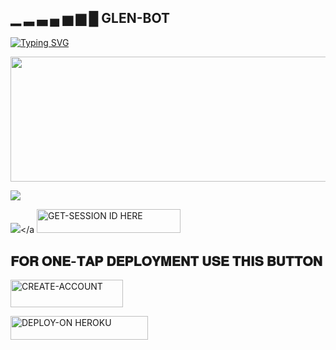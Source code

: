 ## ▁ ▂ ▃ ▄ ▅ ▆ █  GLEN-BOT

[![Typing SVG](https://readme-typing-svg.herokuapp.com?font=Rockstar-ExtraBold&size=30&pause=1000&color=pink&center=true&vCenter=true&width=350&height=50&lines=`🔥GLEN🔥+𝗕𝗢𝗧+`)](https://git.io/typing-svg)

<p align="centre"><img src="https://files.catbox.moe/rx9ww0.jpg" width="900" height="200" />

<a><img src='https://i.imgur.com/LyHic3i.gif'/></a>


<a><img src='https://i.imgur.com/LyHic3i.gif'/></a
<a href="https://lucky-id.onrender.com/pair"><img title="GET-SESSION ID HERE" src="https://img.shields.io/badge/GET-SESSION ID HERE-h?color=white&style=for-the-badge&logo=Whatsapp" width="230" height="38.45"/></a></p>



## 𝐅𝐎𝐑 𝐎𝐍𝐄-𝐓𝐀𝐏 𝐃𝐄𝐏𝐋𝐎𝐘𝐌𝐄𝐍𝐓 𝐔𝐒𝐄 𝐓𝐇𝐈𝐒 𝐁𝐔𝐓𝐓𝐎𝐍
   
   <a href="https://signup.heroku.com/"><img title="CREATE-ACCOUNT" src="https://img.shields.io/badge/CREATE-ACCOUNT-h?color=blue&style=for-the-badge&logo=heroku" width="180" height="43.45"/></a></p>


 <a href="https://dashboard.heroku.com/new?template=https://github.com/glentech-hub/glentech"><img title="DEPLOY-ON HEROKU" src="https://img.shields.io/badge/DEPLOY-ON HEROKU-h?color=red&style=for-the-badge&logo=heroku" width="220" height="38.45"/></a></p>

